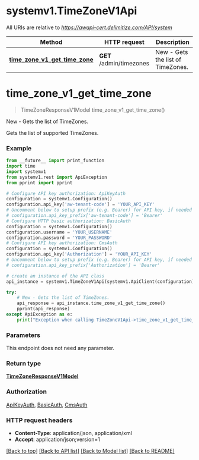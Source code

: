 # systemv1.TimeZoneV1Api

All URIs are relative to *https://awapi-cert.delimitize.com/API/system*

Method | HTTP request | Description
------------- | ------------- | -------------
[**time_zone_v1_get_time_zone**](TimeZoneV1Api.md#time_zone_v1_get_time_zone) | **GET** /admin/timezones | New - Gets the list of TimeZones.


# **time_zone_v1_get_time_zone**
> TimeZoneResponseV1Model time_zone_v1_get_time_zone()

New - Gets the list of TimeZones.

Gets the list of supported TimeZones.

### Example
```python
from __future__ import print_function
import time
import systemv1
from systemv1.rest import ApiException
from pprint import pprint

# Configure API key authorization: ApiKeyAuth
configuration = systemv1.Configuration()
configuration.api_key['aw-tenant-code'] = 'YOUR_API_KEY'
# Uncomment below to setup prefix (e.g. Bearer) for API key, if needed
# configuration.api_key_prefix['aw-tenant-code'] = 'Bearer'
# Configure HTTP basic authorization: BasicAuth
configuration = systemv1.Configuration()
configuration.username = 'YOUR_USERNAME'
configuration.password = 'YOUR_PASSWORD'
# Configure API key authorization: CmsAuth
configuration = systemv1.Configuration()
configuration.api_key['Authorization'] = 'YOUR_API_KEY'
# Uncomment below to setup prefix (e.g. Bearer) for API key, if needed
# configuration.api_key_prefix['Authorization'] = 'Bearer'

# create an instance of the API class
api_instance = systemv1.TimeZoneV1Api(systemv1.ApiClient(configuration))

try:
    # New - Gets the list of TimeZones.
    api_response = api_instance.time_zone_v1_get_time_zone()
    pprint(api_response)
except ApiException as e:
    print("Exception when calling TimeZoneV1Api->time_zone_v1_get_time_zone: %s\n" % e)
```

### Parameters
This endpoint does not need any parameter.

### Return type

[**TimeZoneResponseV1Model**](TimeZoneResponseV1Model.md)

### Authorization

[ApiKeyAuth](../README.md#ApiKeyAuth), [BasicAuth](../README.md#BasicAuth), [CmsAuth](../README.md#CmsAuth)

### HTTP request headers

 - **Content-Type**: application/json, application/xml
 - **Accept**: application/json;version=1

[[Back to top]](#) [[Back to API list]](../README.md#documentation-for-api-endpoints) [[Back to Model list]](../README.md#documentation-for-models) [[Back to README]](../README.md)

